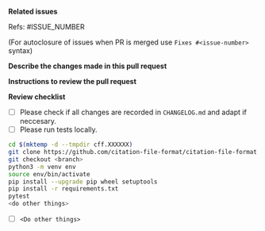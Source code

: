 **Related issues**

Refs: #ISSUE_NUMBER

(For autoclosure of issues when PR is merged use `Fixes #<issue-number>` syntax)

**Describe the changes made in this pull request**

**Instructions to review the pull request**

**Review checklist**

- [ ] Please check if all changes are recorded in `CHANGELOG.md` and adapt if neccesary.
- [ ] Please run tests locally.
<!-- 
CONTRIBUTORS: Please replace <do other things> in the snippet below 
with something that reviewers should do to test and review your contribution!
-->
```bash
cd $(mktemp -d --tmpdir cff.XXXXXX)
git clone https://github.com/citation-file-format/citation-file-format .
git checkout <branch>
python3 -m venv env
source env/bin/activate
pip install --upgrade pip wheel setuptools
pip install -r requirements.txt
pytest
<do other things>
```
<!-- 
CONTRIBUTORS: Please replace `<do other things>` in the checklist item below 
with something that reviewers should do additionally
to test and review your contribution!
-->
- [ ] `<Do other things>`
